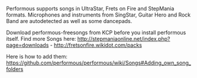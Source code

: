 Performous supports songs in UltraStar, Frets on Fire and StepMania formats. Microphones and instruments from SingStar, Guitar Hero and Rock Band are autodetected as well as some dancepads.

Download performous-freesongs from KCP before you install performous itself. Find more Songs here: http://stepmaniaonline.net/index.php?page=downloads - http://fretsonfire.wikidot.com/packs

Here is how to add them: https://github.com/performous/performous/wiki/Songs#Adding_own_song_folders
